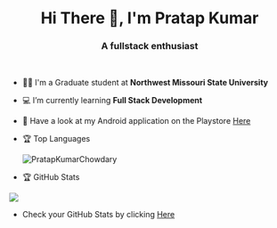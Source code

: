 <h1 align="center">Hi There 👋, I'm Pratap Kumar</h1>
<h3 align="center">A fullstack enthusiast</h3>

<br/>

- 👨‍🎓 I'm a Graduate student at **Northwest Missouri State University**

- 💻 I’m currently learning **Full Stack Development**    
    
- 🚧 Have a look at my Android application on the Playstore [Here](https://play.google.com/store/apps/dev?id=6887675592147838937&hl=en_US&gl=US)  
  
  
- 🏆 Top Languages
  
  <p align="left">
  <img src="https://github-readme-stats.vercel.app/api/top-langs/?username=PratapKumarChowdary&count_private=true&include_all_commits=true&layout=compact&title_color=00FF00&icon_color=00FF00&text_color=FFFFFF&bg_color=000000" alt="PratapKumarChowdary" />
</p>

 - 🏆 GitHub Stats

  <p align="left">
  <img src="https://github-readme-stats.vercel.app/api?username=PratapKumarChowdary&show_icons=true&count_private=true&include_all_commits=true&title_color=00FF00&icon_color=00FF00&text_color=FFFFFF&bg_color=000000"/>
  </p>
  
- Check your GitHub Stats by clicking [Here](https://github-finder-six-woad.vercel.app/)



